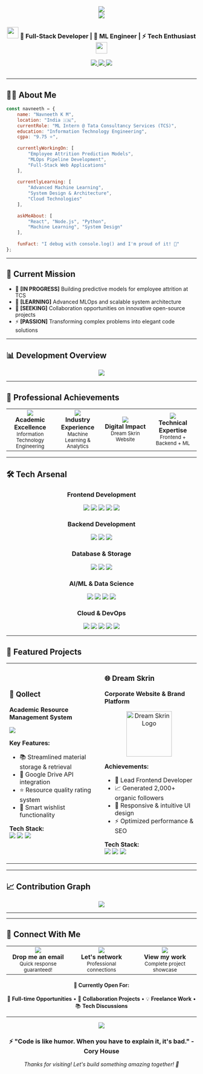 <div align="center">
  <img src="https://capsule-render.vercel.app/api?type=waving&color=0:E34C26,10:DA5B0B,30:C6538C,75:3572A5,100:A371F7&height=100&section=header&text=&fontSize=0" />
</div>

<div align="center"> <img src="https://readme-typing-svg.herokuapp.com/?font=Orbitron&size=40&color=%2379A500&center=true&vCenter=true&width=600&height=70&lines=Hello+World!+%F0%9F%91%8B;I'm+Navneeth+K+Manoj;Full+Stack+Developer;ML+Engineer;Welcome+to+my+Profile!" /> </div>

<div align="center">
  <h3>
    <img src="https://media.giphy.com/media/WUlplcMpOCEmTGBtBW/giphy.gif" width="30">
    🚀 Full-Stack Developer | 🤖 ML Engineer | ⚡ Tech Enthusiast
    <img src="https://media.giphy.com/media/WUlplcMpOCEmTGBtBW/giphy.gif" width="30">
  </h3>
</div>

<div align="center">
  <a href="http://navneeth.tech" target="_blank">
    <img src="https://img.shields.io/badge/Portfolio-FF5722?style=for-the-badge&logo=google-chrome&logoColor=white" />
  </a>
  <a href="https://linkedin.com/in/your-linkedin" target="_blank">
    <img src="https://img.shields.io/badge/LinkedIn-0077B5?style=for-the-badge&logo=linkedin&logoColor=white" />
  </a>
  <a href="mailto:nandhunavneeth9@gmail.com" target="_blank">
    <img src="https://img.shields.io/badge/Gmail-D14836?style=for-the-badge&logo=gmail&logoColor=white" />
  </a>
</div>

<br>



---

## 🙋‍♂️ About Me

```javascript
const navneeth = {
    name: "Navneeth K M",
    location: "India 🇮🇳",
    currentRole: "ML Intern @ Tata Consultancy Services (TCS)",
    education: "Information Technology Engineering",
    cgpa: "9.75 ⭐",
    
    currentlyWorkingOn: [
        "Employee Attrition Prediction Models",
        "MLOps Pipeline Development",
        "Full-Stack Web Applications"
    ],
    
    currentlyLearning: [
        "Advanced Machine Learning",
        "System Design & Architecture", 
        "Cloud Technologies"
    ],
    
    askMeAbout: [
        "React", "Node.js", "Python", 
        "Machine Learning", "System Design"
    ],
    
    funFact: "I debug with console.log() and I'm proud of it! 🐛"
};
```

---

## 🎯 Current Mission

- 🔭 **[IN PROGRESS]** Building predictive models for employee attrition at TCS
- 🌱 **[LEARNING]** Advanced MLOps and scalable system architecture
- 👯 **[SEEKING]** Collaboration opportunities on innovative open-source projects
- ⚡ **[PASSION]** Transforming complex problems into elegant code solutions

---

## 📊 Development Overview

<div align="center">
  <img src="https://github-readme-stats.vercel.app/api/top-langs/?username=nandhu-navneeth&layout=compact&theme=radical&hide_border=true&langs_count=8&custom_title=Primary%20Technologies" />
</div>

---

## 💼 Professional Achievements

<div align="center">
  
<table>
<tr>
<td align="center" width="25%">
<img src="https://img.shields.io/badge/Academic-9.75%20CGPA-success?style=for-the-badge&logo=graduation-cap&logoColor=white" />
<br><strong>Academic Excellence</strong>
<br><sub>Information Technology Engineering</sub>
</td>
<td align="center" width="25%">
<img src="https://img.shields.io/badge/Experience-TCS%20ML%20Intern-blue?style=for-the-badge&logo=tcs&logoColor=white" />
<br><strong>Industry Experience</strong>
<br><sub>Machine Learning & Analytics</sub>
</td>
<td align="center" width="25%">
<img src="https://img.shields.io/badge/Impact-2K%2B%20Followers-orange?style=for-the-badge&logo=users&logoColor=white" />
<br><strong>Digital Impact</strong>
<br><sub>Dream Skrin Website</sub>
</td>
<td align="center" width="25%">
<img src="https://img.shields.io/badge/Stack-Full%20Stack-purple?style=for-the-badge&logo=code&logoColor=white" />
<br><strong>Technical Expertise</strong>
<br><sub>Frontend + Backend + ML</sub>
</td>
</tr>
</table>

</div>

---

## 🛠️ Tech Arsenal

<div align="center">

### Frontend Development
<img src="https://img.shields.io/badge/React-20232A?style=for-the-badge&logo=react&logoColor=61DAFB" />
<img src="https://img.shields.io/badge/React_Native-20232A?style=for-the-badge&logo=react&logoColor=61DAFB" />
<img src="https://img.shields.io/badge/Next.js-000000?style=for-the-badge&logo=nextdotjs&logoColor=white" />
<img src="https://img.shields.io/badge/TypeScript-007ACC?style=for-the-badge&logo=typescript&logoColor=white" />
<img src="https://img.shields.io/badge/JavaScript-F7DF1E?style=for-the-badge&logo=javascript&logoColor=black" />

### Backend Development  
<img src="https://img.shields.io/badge/Node.js-339933?style=for-the-badge&logo=nodedotjs&logoColor=white" />
<img src="https://img.shields.io/badge/Express.js-000000?style=for-the-badge&logo=express&logoColor=white" />
<img src="https://img.shields.io/badge/PHP-777BB4?style=for-the-badge&logo=php&logoColor=white" />

### Database & Storage
<img src="https://img.shields.io/badge/MongoDB-4EA94B?style=for-the-badge&logo=mongodb&logoColor=white" />
<img src="https://img.shields.io/badge/Firebase-039BE5?style=for-the-badge&logo=firebase&logoColor=white" />
<img src="https://img.shields.io/badge/MySQL-00000F?style=for-the-badge&logo=mysql&logoColor=white" />

### AI/ML & Data Science
<img src="https://img.shields.io/badge/Python-3776AB?style=for-the-badge&logo=python&logoColor=white" />
<img src="https://img.shields.io/badge/scikit_learn-F7931E?style=for-the-badge&logo=scikit-learn&logoColor=white" />
<img src="https://img.shields.io/badge/Pandas-150458?style=for-the-badge&logo=pandas&logoColor=white" />
<img src="https://img.shields.io/badge/XGBoost-FF6600?style=for-the-badge&logo=xgboost&logoColor=white" />

### Cloud & DevOps
<img src="https://img.shields.io/badge/Amazon_AWS-FF9900?style=for-the-badge&logo=amazonaws&logoColor=white" />
<img src="https://img.shields.io/badge/Amazon_S3-569A31?style=for-the-badge&logo=amazons3&logoColor=white" />
<img src="https://img.shields.io/badge/Amazon_EC2-FF9900?style=for-the-badge&logo=amazonec2&logoColor=white" />
<img src="https://img.shields.io/badge/Git-F05032?style=for-the-badge&logo=git&logoColor=white" />
<img src="https://img.shields.io/badge/GitHub-100000?style=for-the-badge&logo=github&logoColor=white" />

</div>

---

## 🚀 Featured Projects

<div align="center">
<table>
<tr>
<td width="50%">

### 📱 Qollect
**Academic Resource Management System**

<a href="https://github.com/nandhu-navneeth/Qollect">
<img src="https://github-readme-stats.vercel.app/api/pin/?username=nandhu-navneeth&repo=Qollect&theme=radical&hide_border=true" />
</a>

**Key Features:**
- 📚 Streamlined material storage & retrieval
- 🔗 Google Drive API integration  
- ⭐ Resource quality rating system
- 💝 Smart wishlist functionality

**Tech Stack:**
<br>
<img src="https://img.shields.io/badge/React_Native-20232A?style=flat-square&logo=react&logoColor=61DAFB" />
<img src="https://img.shields.io/badge/Firebase-039BE5?style=flat-square&logo=firebase&logoColor=white" />
<img src="https://img.shields.io/badge/Google_Drive_API-4285F4?style=flat-square&logo=google-drive&logoColor=white" />

</td>
<td width="50%">

### 🌐 Dream Skrin
**Corporate Website & Brand Platform**

<div align="center">
  <a href="http://www.dreamskrin.com/">
    <img 
      src="https://media.licdn.com/dms/image/v2/D4D0BAQHBV2saHUsvUQ/company-logo_200_200/company-logo_200_200/0/1720281612001/dream_skrin_logo?e=1756944000&v=beta&t=-r0qQewJ08QF-4e30husYbvaax5ddkr_GiPpsGg4YTI" 
      alt="Dream Skrin Logo" 
      width="120" 
      height="120"
    />
  </a>
</div>

**Achievements:**
- 🎯 Lead Frontend Developer
- 📈 Generated 2,000+ organic followers
- 🎨 Responsive & intuitive UI design
- ⚡ Optimized performance & SEO

**Tech Stack:**
<br>
<img src="https://img.shields.io/badge/Next.js-000000?style=flat-square&logo=nextdotjs&logoColor=white" />
<img src="https://img.shields.io/badge/HTML5-E34F26?style=flat-square&logo=html5&logoColor=white" />
<img src="https://img.shields.io/badge/CSS3-1572B6?style=flat-square&logo=css3&logoColor=white" />

</td>
</tr>
</table>
</div>

---

## 📈 Contribution Graph

<div align="center">
  <img src="https://github-readme-activity-graph.vercel.app/graph?username=nandhu-navneeth&custom_title=Navneeth's%20Contribution%20Graph&bg_color=0D1117&color=7c3aed&line=7c3aed&point=7c3aed&area_color=FFFFFF&title_color=FFFFFF&area=true" />
</div>

---

---

## 🤝 Connect With Me

<div align="center">
  <table>
    <tr>
      <td align="center" width="33%">
        <a href="mailto:nandhunavneeth9@gmail.com">
          <img src="https://img.shields.io/badge/Email-D14836?style=for-the-badge&logo=gmail&logoColor=white&width=200" />
        </a>
        <br><strong>Drop me an email</strong>
        <br><sub>Quick response guaranteed!</sub>
      </td>
      <td align="center" width="33%">
        <a href="https://linkedin.com/in/your-linkedin">
          <img src="https://img.shields.io/badge/LinkedIn-0077B5?style=for-the-badge&logo=linkedin&logoColor=white&width=200" />
        </a>
        <br><strong>Let's network</strong>
        <br><sub>Professional connections</sub>
      </td>
      <td align="center" width="33%">
        <a href="http://navneeth.tech">
          <img src="https://img.shields.io/badge/Portfolio-FF5722?style=for-the-badge&logo=google-chrome&logoColor=white&width=200" />
        </a>
        <br><strong>View my work</strong>
        <br><sub>Complete project showcase</sub>
      </td>
    </tr>
  </table>
</div>

<div align="center">
  <h4>💼 Currently Open For:</h4>
  <p>
    🚀 <strong>Full-time Opportunities</strong> • 
    🤝 <strong>Collaboration Projects</strong> • 
    💡 <strong>Freelance Work</strong> • 
    📚 <strong>Tech Discussions</strong>
  </p>
</div>

---

<div align="center">
  <img src="https://capsule-render.vercel.app/api?type=waving&color=gradient&height=100&section=footer" />
</div>

<div align="center">
  <h3>⚡ "Code is like humor. When you have to explain it, it's bad." - Cory House</h3>
  <p><em>Thanks for visiting! Let's build something amazing together! 🚀</em></p>
</div>
